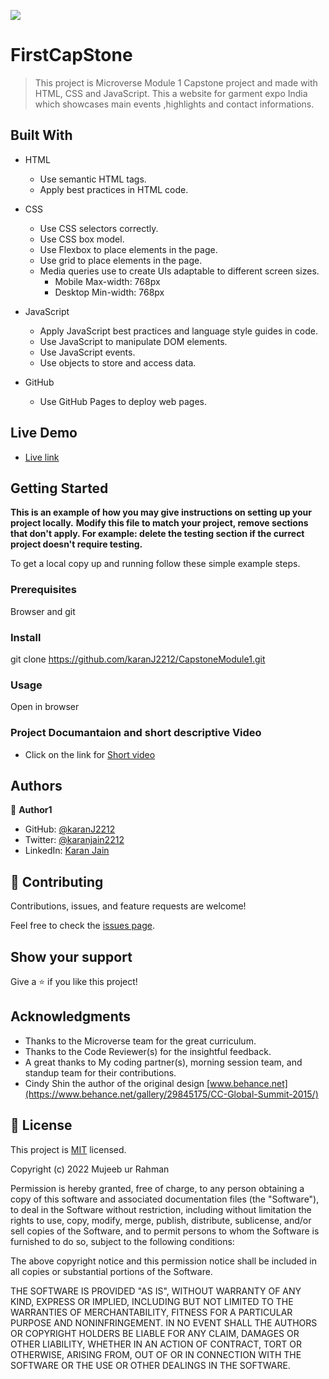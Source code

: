 ![](https://img.shields.io/badge/Microverse-blueviolet)

# FirstCapStone

> This project is Microverse Module 1 Capstone project and made with HTML, CSS and JavaScript.
This a website for garment expo India which showcases main events ,highlights and contact informations. 
## Built With

- HTML

  - Use semantic HTML tags.
  - Apply best practices in HTML code.

- CSS

  - Use CSS selectors correctly.
  - Use CSS box model.
  - Use Flexbox to place elements in the page.
  - Use grid to place elements in the page.
  - Media queries use to create UIs adaptable to different screen sizes.
    - Mobile Max-width: 768px
    - Desktop Min-width: 768px

- JavaScript

  - Apply JavaScript best practices and language style guides in code.
  - Use JavaScript to manipulate DOM elements.
  - Use JavaScript events.
  - Use objects to store and access data.

- GitHub
  - Use GitHub Pages to deploy web pages.

## Live Demo

- [Live link](https://karanj2212.github.io/CapstoneModule1/)

## Getting Started

**This is an example of how you may give instructions on setting up your project locally.**
**Modify this file to match your project, remove sections that don't apply. For example: delete the testing section if the currect project doesn't require testing.**

To get a local copy up and running follow these simple example steps.

### Prerequisites

Browser and git

### Install

git clone https://github.com/karanJ2212/CapstoneModule1.git

### Usage

Open in browser

### Project Documantaion and short descriptive Video

- Click on the link for [Short video](https://drive.google.com/file/d/1lVp3tX_Gg4A4OJAKOvW0nrvCbBvRF_CM/view?usp=share_link)

## Authors

👤 **Author1**

- GitHub: [@karanJ2212](https://github.com/karanJ2212)
- Twitter: [@karanjain2212](https://twitter.com/karanjain2212)
- LinkedIn: [Karan Jain](https://www.linkedin.com/in/karanjain2212/)

## 🤝 Contributing

Contributions, issues, and feature requests are welcome!

Feel free to check the [issues page](../../issues/).

## Show your support

Give a ⭐️ if you like this project!

## Acknowledgments

- Thanks to the Microverse team for the great curriculum.
- Thanks to the Code Reviewer(s) for the insightful feedback.
- A great thanks to My coding partner(s), morning session team, and standup team for their contributions.
- Cindy Shin the author of the original design [www.behance.net](https://www.behance.net/gallery/29845175/CC-Global-Summit-2015/)

## 📝 License

This project is [MIT](./LICENSE) licensed.

Copyright (c) 2022 Mujeeb ur Rahman

Permission is hereby granted, free of charge, to any person obtaining a copy
of this software and associated documentation files (the "Software"), to deal
in the Software without restriction, including without limitation the rights
to use, copy, modify, merge, publish, distribute, sublicense, and/or sell
copies of the Software, and to permit persons to whom the Software is
furnished to do so, subject to the following conditions:

The above copyright notice and this permission notice shall be included in all
copies or substantial portions of the Software.

THE SOFTWARE IS PROVIDED "AS IS", WITHOUT WARRANTY OF ANY KIND, EXPRESS OR
IMPLIED, INCLUDING BUT NOT LIMITED TO THE WARRANTIES OF MERCHANTABILITY,
FITNESS FOR A PARTICULAR PURPOSE AND NONINFRINGEMENT. IN NO EVENT SHALL THE
AUTHORS OR COPYRIGHT HOLDERS BE LIABLE FOR ANY CLAIM, DAMAGES OR OTHER
LIABILITY, WHETHER IN AN ACTION OF CONTRACT, TORT OR OTHERWISE, ARISING FROM,
OUT OF OR IN CONNECTION WITH THE SOFTWARE OR THE USE OR OTHER DEALINGS IN THE
SOFTWARE.
